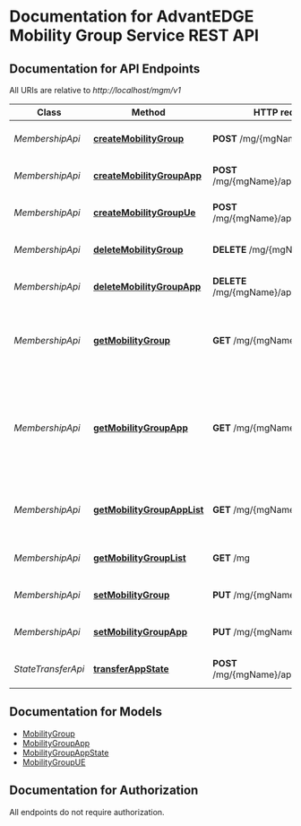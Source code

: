 # Documentation for AdvantEDGE Mobility Group Service REST API

<a name="documentation-for-api-endpoints"></a>
## Documentation for API Endpoints

All URIs are relative to *http://localhost/mgm/v1*

Class | Method | HTTP request | Description
------------ | ------------- | ------------- | -------------
*MembershipApi* | [**createMobilityGroup**](Apis/MembershipApi.md#createmobilitygroup) | **POST** /mg/{mgName} | Add new Mobility Group
*MembershipApi* | [**createMobilityGroupApp**](Apis/MembershipApi.md#createmobilitygroupapp) | **POST** /mg/{mgName}/app/{appId} | Add new Mobility Group App
*MembershipApi* | [**createMobilityGroupUe**](Apis/MembershipApi.md#createmobilitygroupue) | **POST** /mg/{mgName}/app/{appId}/ue | Add UE to group tracking list
*MembershipApi* | [**deleteMobilityGroup**](Apis/MembershipApi.md#deletemobilitygroup) | **DELETE** /mg/{mgName} | Delete Mobility Group
*MembershipApi* | [**deleteMobilityGroupApp**](Apis/MembershipApi.md#deletemobilitygroupapp) | **DELETE** /mg/{mgName}/app/{appId} | Delete Mobility Group App
*MembershipApi* | [**getMobilityGroup**](Apis/MembershipApi.md#getmobilitygroup) | **GET** /mg/{mgName} | Retrieve Mobility Groups with provided name
*MembershipApi* | [**getMobilityGroupApp**](Apis/MembershipApi.md#getmobilitygroupapp) | **GET** /mg/{mgName}/app/{appId} | Retrieve App information using provided Mobility Group Name & App ID
*MembershipApi* | [**getMobilityGroupAppList**](Apis/MembershipApi.md#getmobilitygroupapplist) | **GET** /mg/{mgName}/app | Retrieve list of Apps in provided Mobility Group
*MembershipApi* | [**getMobilityGroupList**](Apis/MembershipApi.md#getmobilitygrouplist) | **GET** /mg | Retrieve list of Mobility Groups
*MembershipApi* | [**setMobilityGroup**](Apis/MembershipApi.md#setmobilitygroup) | **PUT** /mg/{mgName} | Update Mobility Group
*MembershipApi* | [**setMobilityGroupApp**](Apis/MembershipApi.md#setmobilitygroupapp) | **PUT** /mg/{mgName}/app/{appId} | Update Mobility GroupApp
*StateTransferApi* | [**transferAppState**](Apis/StateTransferApi.md#transferappstate) | **POST** /mg/{mgName}/app/{appId}/state | Send state to transfer to peers


<a name="documentation-for-models"></a>
## Documentation for Models

 - [MobilityGroup](./Models/MobilityGroup.md)
 - [MobilityGroupApp](./Models/MobilityGroupApp.md)
 - [MobilityGroupAppState](./Models/MobilityGroupAppState.md)
 - [MobilityGroupUE](./Models/MobilityGroupUE.md)


<a name="documentation-for-authorization"></a>
## Documentation for Authorization

All endpoints do not require authorization.
